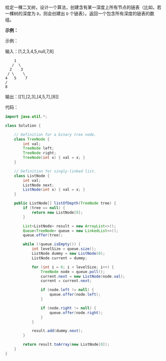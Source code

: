 给定一棵二叉树，设计一个算法，创建含有某一深度上所有节点的链表（比如，若一棵树的深度为 `D`，则会创建出 `D` 个链表）。返回一个包含所有深度的链表的数组。               



**示例：**

示例：

输入：[1,2,3,4,5,null,7,8]

        1
       /  \ 
      2    3
     / \    \ 
    4   5    7 
    /
    8
输出：[[1],[2,3],[4,5,7],[8]]             





代码：

```java
import java.util.*;

class Solution {

    // Definition for a binary tree node.
    class TreeNode {
        int val;
        TreeNode left;
        TreeNode right;
        TreeNode(int x) { val = x; }
    }

    // Definition for singly-linked list.
    class ListNode {
        int val;
        ListNode next;
        ListNode(int x) { val = x; }
    }

    public ListNode[] listOfDepth(TreeNode tree) {
        if (tree == null) {
            return new ListNode[0];
        }

        List<ListNode> result = new ArrayList<>();
        Queue<TreeNode> queue = new LinkedList<>();
        queue.offer(tree);

        while (!queue.isEmpty()) {
            int levelSize = queue.size();
            ListNode dummy = new ListNode(0);
            ListNode current = dummy;

            for (int i = 0; i < levelSize; i++) {
                TreeNode node = queue.poll();
                current.next = new ListNode(node.val);
                current = current.next;

                if (node.left != null) {
                    queue.offer(node.left);
                }

                if (node.right != null) {
                    queue.offer(node.right);
                }
            }

            result.add(dummy.next);
        }

        return result.toArray(new ListNode[0]);
    }
}

```

